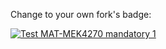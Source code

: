 Change to your own fork's badge:

[![Test MAT-MEK4270 mandatory 1](https://github.com/Risebro/matmek4270-mandatory1/actions/workflows/main.yml/badge.svg)](https://github.com/Risebro/matmek4270-mandatory1/actions/workflows/main.yml)
